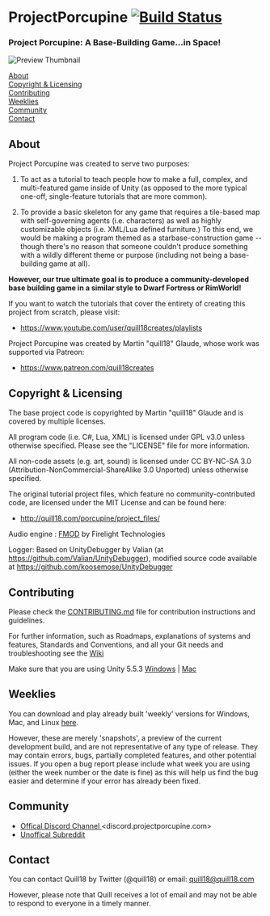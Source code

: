# ProjectPorcupine [![Build Status](https://travis-ci.org/OrderOfThePorcupine/ProjectPorcupine.svg?branch=master)](https://travis-ci.org/OrderOfThePorcupine/ProjectPorcupine)

### Project Porcupine: A Base-Building Game...in Space!

![Preview Thumbnail](https://cloud.githubusercontent.com/assets/22880786/19826387/7ad0f0d2-9dd4-11e6-92f3-eb47b395ac63.png)

[About](#about)  
[Copyright & Licensing](#copyright--licensing)  
[Contributing](#contributing)  
[Weeklies](#weeklies)  
[Community](#community)  
[Contact](#contact) 

## About

Project Porcupine was created to serve two purposes:

1. To act as a tutorial to teach people how to make a full,
  complex, and multi-featured game inside of Unity (as opposed
  to the more typical one-off, single-feature tutorials that
  are more common).

2. To provide a basic skeleton for any game that requires a
  tile-based map with self-governing agents (i.e. characters)
  as well as highly customizable objects (i.e. XML/Lua defined
  furniture.)  To this end, we would be making a program themed as
  a starbase-construction game -- though there's no reason that 
  someone couldn't produce something with a wildly different theme
  or purpose (including not being a base-building game at all).

**However, our true ultimate goal is to produce a community-developed
base building game in a similar style to Dwarf Fortress or RimWorld!**

If you want to watch the tutorials that cover the entirety of
creating this project from scratch, please visit:

 * <https://www.youtube.com/user/quill18creates/playlists>

Project Porcupine was created by Martin "quill18" Glaude, whose work
was supported via Patreon:

 * <https://www.patreon.com/quill18creates>

## Copyright & Licensing

The base project code is copyrighted by Martin "quill18" Glaude and
is covered by multiple licenses.

All program code (i.e. C#, Lua, XML) is licensed under GPL v3.0 unless otherwise
specified.  Please see the "LICENSE" file for more information.

All non-code assets (e.g. art, sound) is licensed under CC BY-NC-SA 3.0
(Attribution-NonCommercial-ShareAlike 3.0 Unported) unless otherwise specified.

The original tutorial project files, which feature no community-contributed code,
are licensed under the MIT License and can be found here:
 * <http://quill18.com/porcupine/project_files/>
 
Audio engine : [FMOD](http://www.fmod.com/) by Firelight Technologies

Logger: Based on UnityDebugger by Valian (at <https://github.com/Valian/UnityDebugger>), modified source code available at <https://github.com/koosemose/UnityDebugger>

## Contributing

Please check the [CONTRIBUTING.md](CONTRIBUTING.md) file for contribution instructions and guidelines.

For further information, such as Roadmaps, explanations of systems and features, Standards and Conventions, and all your Git needs and troubleshooting see the [Wiki](https://github.com/TeamPorcupine/ProjectPorcupine/wiki)

Make sure that you are using Unity 5.5.3 [Windows](https://unity3d.com/get-unity/download?thank-you=update&download_nid=46772&os=Win) | [Mac](https://unity3d.com/get-unity/download?thank-you=update&download_nid=46772&os=Mac)

## Weeklies

You can download and play already built 'weekly' versions for Windows, Mac, and Linux [here](https://bintray.com/orderoftheporcupine/ProjectPorcupine/Prebuilt-Binaries).

However, these are merely 'snapshots', a preview of the current development build, and are not representative of any type of release. They may contain errors, bugs, partially completed features, and other potential issues.  If you open a bug report please include what week you are using (either the week number or the date is fine) as this will help us find the bug easier and determine if your error has already been fixed.

## Community

* [Offical Discord Channel ](https://discord.gg/68hkpSA)<discord.projectporcupine.com>
* [Unoffical Subreddit](https://reddit.com/r/ProjectPorcupine)

## Contact

You can contact Quill18 by Twitter (@quill18) or email:
    quill18@quill18.com

However, please note that Quill receives a lot of email and may
not be able to respond to everyone in a timely manner.

